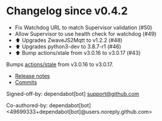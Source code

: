 # Changelog since v0.4.2
- Fix Watchdog URL to match Supervisor validation (#50) 
- Allow Supervisor to use health check for watchdog (#49) 
- ⬆ Upgrades ZwaveJS2Mqtt to v1.2.2 (#48) 
- ⬆ Upgrades python3-dev to 3.8.7-r1 (#46) 
- ⬆️ Bump actions/stale from v3.0.16 to v3.0.17 (#43)

Bumps [actions/stale](https://github.com/actions/stale) from v3.0.16 to v3.0.17.
- [Release notes](https://github.com/actions/stale/releases)
- [Commits](https://github.com/actions/stale/compare/v3.0.16...996798eb71ef485dc4c7b4d3285842d714040c4a)

Signed-off-by: dependabot[bot] <support@github.com>

Co-authored-by: dependabot[bot] <49699333+dependabot[bot]@users.noreply.github.com> 
